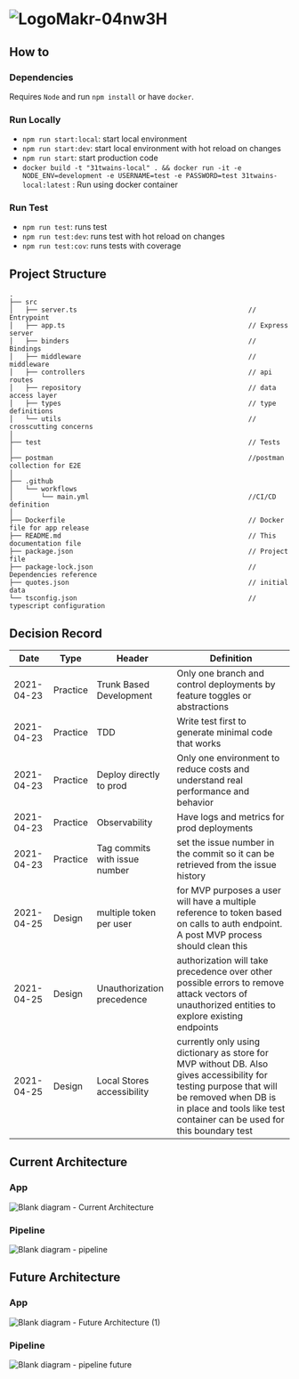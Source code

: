 # ![LogoMakr-04nw3H](https://user-images.githubusercontent.com/3071208/116048358-61f89e80-a675-11eb-91cd-2af6a84a107c.png)

## How to

### Dependencies

Requires `Node` and run `npm install` or have `docker`. 

### Run Locally
* `npm run start:local`: start local environment
* `npm run start:dev`: start local environment with hot reload on changes
* `npm run start`: start production code
* `docker build -t "31twains-local" . && docker run -it -e NODE_ENV=development -e USERNAME=test -e PASSWORD=test 31twains-local:latest` : Run using docker container

### Run Test
* `npm run test`: runs test
* `npm run test:dev`: runs test with hot reload on changes
* `npm run test:cov`: runs tests with coverage

## Project Structure

 ```
.
├── src                                                     
│   ├── server.ts                                           // Entrypoint
│   ├── app.ts                                              // Express server
│   ├── binders                                             // Bindings
│   ├── middleware                                          // middleware
│   ├── controllers                                         // api routes
│   ├── repository                                          // data access layer
│   ├── types                                               // type definitions
│   └── utils                                               // crosscutting concerns
│
├── test                                                    // Tests
│
├── postman                                                 //postman collection for E2E
│
├── .github                                               
│   └── workflows    
│       └── main.yml                                        //CI/CD definition 
│
├── Dockerfile                                              // Docker file for app release    
├── README.md                                               // This documentation file
├── package.json                                            // Project file
├── package-lock.json                                       // Dependencies reference
├── quotes.json                                             // initial data
└── tsconfig.json                                           // typescript configuration
 ```
 ## Decision Record

| Date       | Type     | Header                     | Definition                                                                                                                                   |
|------------|----------|----------------------------|----------------------------------------------------------------------------------------------------------------------------------------------|
| 2021-04-23 | Practice | Trunk Based Development    | Only one branch and control deployments by feature toggles or abstractions                                                                   |
| 2021-04-23 | Practice | TDD                        | Write test first to generate minimal code that works                                                                                         |
| 2021-04-23 | Practice | Deploy directly to prod    | Only one environment to reduce costs and understand real performance and behavior                                                           |
| 2021-04-23 | Practice | Observability              | Have logs and metrics for prod deployments                                                                                                   |
| 2021-04-23 | Practice | Tag commits with issue number    |  set the issue number in the commit so it can be retrieved from the issue history|
| 2021-04-25 | Design   | multiple token per user    | for MVP purposes a user will have a multiple reference to token based on calls to auth endpoint. A post MVP process should clean this        |
| 2021-04-25 | Design   | Unauthorization precedence | authorization will take precedence over other possible errors to remove attack vectors of unauthorized entities to explore existing endpoints |
| 2021-04-25 | Design   | Local Stores accessibility | currently only using dictionary as store for MVP without DB. Also gives accessibility for testing purpose that will be removed when DB is in place and tools like test container can be used for this boundary test |

## Current Architecture
### App
![Blank diagram - Current Architecture](https://user-images.githubusercontent.com/3071208/116071555-55cd0b00-a68e-11eb-8241-240bfdd8ec80.jpeg)
### Pipeline
![Blank diagram - pipeline](https://user-images.githubusercontent.com/3071208/116080690-ae55d580-a699-11eb-812f-699769c8cbf7.jpeg)
## Future Architecture
### App
![Blank diagram - Future Architecture (1)](https://user-images.githubusercontent.com/3071208/116080687-ad24a880-a699-11eb-806e-526477ff7853.jpeg)
### Pipeline
![Blank diagram - pipeline future](https://user-images.githubusercontent.com/3071208/116080692-af870280-a699-11eb-9c68-8accc0475180.jpeg)